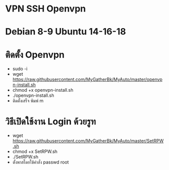 # **VPN SSH Openvpn** <br>
# **Debian 8-9 Ubuntu 14-16-18** <br>

# **ติดตั้ง Openvpn** <br>
- sudo -i
- wget https://raw.githubusercontent.com/MyGatherBk/MyAuto/master/openvpn-install.sh
- chmod +x openvpn-install.sh
- ./openvpn-install.sh
- ติดตั้งเสร็จ พิมพ์ m

# **วิธีเปิดใช้งาน Login ด้วยรูท** <br>
- wget https://raw.githubusercontent.com/MyGatherBk/MyAuto/master/SetRPW.sh
- chmod +x SetRPW.sh
- ./SetRPW.sh
- ตั้งพาสโดยใช้คำสั่ง passwd root

